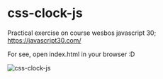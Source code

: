 # css-clock-js
Practical exercise on course wesbos javascript 30;
https://javascript30.com/

For see, open index.html in your browser :D


![css-clock-js](https://user-images.githubusercontent.com/3718574/98885236-71da4880-2470-11eb-92b0-7e426679daa0.gif)
